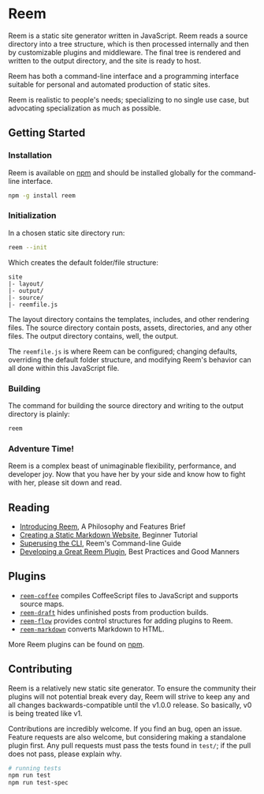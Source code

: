 Reem
====

Reem is a static site generator written in JavaScript. Reem reads a source directory into a tree structure, which is then processed internally and then by customizable plugins and middleware. The final tree is rendered and written to the output directory, and the site is ready to host.

Reem has both a command-line interface and a programming interface suitable for personal and automated production of static sites.

Reem is realistic to people's needs; specializing to no single use case, but advocating specialization as much as possible.

## Getting Started

### Installation
Reem is available on [npm](https://www.npmjs.org/package/reem) and should be installed globally for the command-line interface.

```bash
npm -g install reem
```

### Initialization
In a chosen static site directory run:

```bash
reem --init
```

Which creates the default folder/file structure:

```
site
|- layout/
|- output/
|- source/
|- reemfile.js
```

The layout directory contains the templates, includes, and other rendering files. The source directory contain posts, assets, directories, and any other files. The output directory contains, well, the output.

The `reemfile.js` is where Reem can be configured; changing defaults, overriding the default folder structure, and modifying Reem's behavior can all done within this JavaScript file.

### Building
The command for building the source directory and writing to the output directory is plainly:

```bash
reem
```

### Adventure Time!
Reem is a complex beast of unimaginable flexibility, performance, and developer joy. Now that you have her by your side and know how to fight with her, please sit down and read.

## Reading

- [Introducing Reem](http://chrisandrejewski.com/paper/reem/introducing-reem.html), A Philosophy and Features Brief
- [Creating a Static Markdown Website](http://chrisandrejewski.com/paper/reem/markdown-site.html), Beginner Tutorial
- [Superusing the CLI](http://chrisandrejewski.com/paper/reem/superusing-cli.html), Reem's Command-line Guide
- [Developing a Great Reem Plugin](http://chrisandrejewski.com/paper/reem/plugin-crafting.html), Best Practices and Good Manners

## Plugins

- [`reem-coffee`](https://github.com/andrejewski/reem-coffee) compiles CoffeeScript files to JavaScript and supports source maps. 
- [`reem-draft`](https://github.com/andrejewski/reem-draft) hides unfinished posts from production builds.
- [`reem-flow`](https://github.com/andrejewski/reem-flow) provides control structures for adding plugins to Reem.
- [`reem-markdown`](https://github.com/andrejewski/reem-markdown) converts Markdown to HTML.

More Reem plugins can be found on [npm](https://www.npmjs.org/search?q=reem-plugin).

## Contributing
Reem is a relatively new static site generator. To ensure the community their plugins will not potential break every day, Reem will strive to keep any and all changes backwards-compatible until the v1.0.0 release. So basically, v0 is being treated like v1.

Contributions are incredibly welcome. If you find an bug, open an issue. Feature requests are also welcome, but considering making a standalone plugin first. Any pull requests must pass the tests found in `test/`; if the pull does not pass, please explain why.

```bash
# running tests
npm run test
npm run test-spec
```

